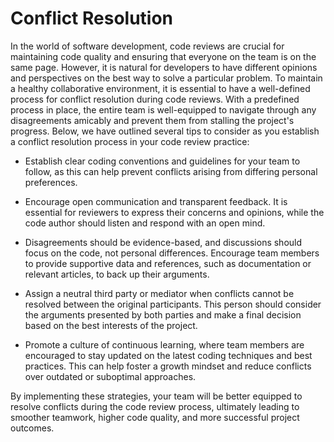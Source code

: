 # Conflict Resolution

In the world of software development, code reviews are crucial for maintaining code quality and ensuring that everyone on the team is on the same page. However, it is natural for developers to have different opinions and perspectives on the best way to solve a particular problem. To maintain a healthy collaborative environment, it is essential to have a well-defined process for conflict resolution during code reviews. With a predefined process in place, the entire team is well-equipped to navigate through any disagreements amicably and prevent them from stalling the project's progress. Below, we have outlined several tips to consider as you establish a conflict resolution process in your code review practice:

- Establish clear coding conventions and guidelines for your team to follow, as this can help prevent conflicts arising from differing personal preferences.

- Encourage open communication and transparent feedback. It is essential for reviewers to express their concerns and opinions, while the code author should listen and respond with an open mind.

- Disagreements should be evidence-based, and discussions should focus on the code, not personal differences. Encourage team members to provide supportive data and references, such as documentation or relevant articles, to back up their arguments.

- Assign a neutral third party or mediator when conflicts cannot be resolved between the original participants. This person should consider the arguments presented by both parties and make a final decision based on the best interests of the project.

- Promote a culture of continuous learning, where team members are encouraged to stay updated on the latest coding techniques and best practices. This can help foster a growth mindset and reduce conflicts over outdated or suboptimal approaches.

By implementing these strategies, your team will be better equipped to resolve conflicts during the code review process, ultimately leading to smoother teamwork, higher code quality, and more successful project outcomes.